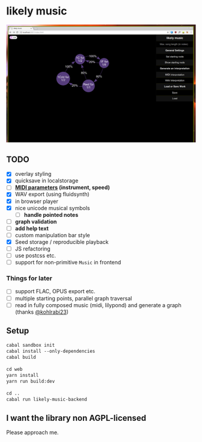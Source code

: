 # likely music

![screenshot on 2017-09-05](screenshot.png)

## TODO

- [x] overlay styling
- [x] quicksave in localstorage
- [ ] **[MIDI parameters](https://hackage.haskell.org/package/Euterpea-2.0.3/docs/Euterpea-Music.html#t:Control) (instrument, speed)**
- [x] WAV export (using fluidsynth)
- [x] in browser player
- [x] nice unicode musical symbols
  - [ ] **handle pointed notes**
- [ ] **graph validation**
- [ ] **add help text**
- [ ] custom manipulation bar style
- [x] Seed storage / reproducible playback
- [ ] JS refactoring
- [ ] use postcss etc.
- [ ] support for non-primitive `Music` in frontend

### Things for later

- [ ] support FLAC, OPUS export etc.
- [ ] multiple starting points, parallel graph traversal
- [ ] read in fully composed music (midi, lilypond) and generate a graph (thanks [@kohlrabi23](https://github.com/kohlrabi23))

## Setup

```
cabal sandbox init
cabal install --only-dependencies
cabal build

cd web
yarn install
yarn run build:dev

cd ..
cabal run likely-music-backend
```

## I want the library non AGPL-licensed

Please approach me.
